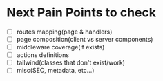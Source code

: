 # Next Pain Points to check

- [ ] routes mapping(page & handlers)
- [ ] page composition(client vs server components)
- [ ] middleware coverage(if exists)
- [ ] actions definitions
- [ ] tailwind(classes that don't exist/work)
- [ ] misc(SEO, metadata, etc...)